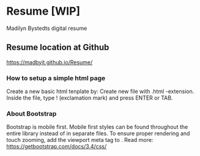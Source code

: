 # Resume [WIP]
Madilyn Bystedts digital resume

## Resume location at Github
https://madbyit.github.io/Resume/

### How to setup a simple html page
Create a new basic html tenplate by:
Create new file with .html -extension.
Inside the file, type ! (exclamation mark) and press ENTER or TAB.

### About Bootstrap
Bootstrap is mobile first. 
Mobile first styles can be found throughout the entire library instead of in separate files.
To ensure proper rendering and touch zooming, add the viewport meta tag to <head>.
 <meta name="viewport" content="width=device-width, initial-scale=1.0">
Read more: https://getbootstrap.com/docs/3.4/css/
